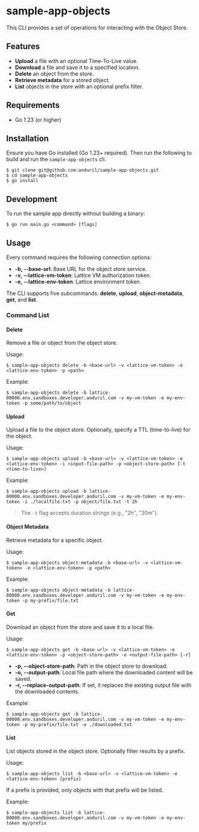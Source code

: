 # sample-app-objects


This CLI provides a set of operations for interacting with the Object Store.

## Features

- **Upload** a file with an optional Time-To-Live value.
- **Download** a file and save it to a specified location.
- **Delete** an object from the store.
- **Retrieve metadata** for a stored object.
- **List** objects in the store with an optional prefix filter.

## Requirements
- Go 1.23 (or higher)

## Installation

Ensure you have Go installed (Go 1.23+ required). Then run the following to build and run the `sample-app-objects` cli.
```
$ git clone git@github.com:anduril/sample-app-objects.git
$ cd sample-app-objects
$ go install
```


## Development

To run the sample app directly without building a binary:
```
$ go run main.go <command> [flags]
```

## Usage

Every command requires the following connection options:

- **-b, --base-url**: Base URL for the object store service.
- **-v, --lattice-vm-token**: Lattice VM authorization token.
- **-e, --lattice-env-token**: Lattice environment token.

The CLI supports five subcommands: **delete**, **upload**, **object-metadata**, **get**, and **list**.

### Command List

#### Delete

Remove a file or object from the object store.

Usage:
```
$ sample-app-objects delete -b <base-url> -v <lattice-vm-token> -e <lattice-env-token> -p <path>
```

Example:
```
$ sample-app-objects delete -b lattice-00000.env.sandboxes.developer.anduril.com -v my-vm-token -e my-env-token -p some/path/to/object
```

#### Upload

Upload a file to the object store. Optionally, specify a TTL (time-to-live) for the object.

Usage:
```
$ sample-app-objects upload -b <base-url> -v <lattice-vm-token> -e <lattice-env-token> -i <input-file-path> -p <object-store-path> [-t <time-to-live>]
```
Example:
```
$ sample-app-objects upload -b lattice-00000.env.sandboxes.developer.anduril.com -v my-vm-token -e my-env-token -i ./localfile.txt -p object/file.txt -t 2h
```

> The `-t` flag accepts duration strings (e.g., "2h", "30m").

#### Object Metadata

Retrieve metadata for a specific object.

Usage:
```
$ sample-app-objects object-metadata -b <base-url> -v <lattice-vm-token> -e <lattice-env-token> -p <path>
```

Example:
```
$ sample-app-objects object-metadata -b lattice-00000.env.sandboxes.developer.anduril.com -v my-vm-token -e my-env-token -p my-prefix/file.txt
```

#### Get

Download an object from the store and save it to a local file.

Usage:
```
$ sample-app-objects get -b <base-url> -v <lattice-vm-token> -e <lattice-env-token> -p <object-store-path> -o <output-file-path> [-r]
```

- **-p, --object-store-path**: Path in the object store to download.
- **-o, --output-path**: Local file path where the downloaded content will be saved.
- **-r, --replace-output-path**: If set, it replaces the existing output file with the downloaded contents.

Example:
```
$ sample-app-objects get -b lattice-00000.env.sandboxes.developer.anduril.com -v my-vm-token -e my-env-token -p my-prefix/file.txt -o ./downloaded.txt
```

#### List

List objects stored in the object store. Optionally filter results by a prefix.

Usage:
```
$ sample-app-objects list -b <base-url> -v <lattice-vm-token> -e <lattice-env-token> [prefix]
```

If a prefix is provided, only objects with that prefix will be listed.

Example:

```
$ sample-app-objects list -b lattice-00000.env.sandboxes.developer.anduril.com -v my-vm-token -e my-env-token my/prefix
```
